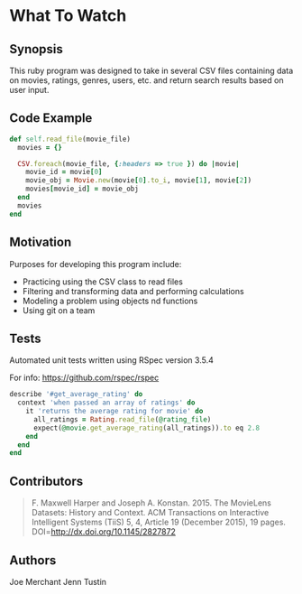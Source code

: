 # What To Watch
## Synopsis
This ruby program was designed to take in several CSV files containing data on movies, ratings, genres, users, etc. and return search results based on user input.



## Code Example
```ruby   
def self.read_file(movie_file)
  movies = {}

  CSV.foreach(movie_file, {:headers => true }) do |movie|
    movie_id = movie[0]
    movie_obj = Movie.new(movie[0].to_i, movie[1], movie[2])
    movies[movie_id] = movie_obj
  end
  movies
end
  ```


## Motivation
Purposes for developing this program include:
  * Practicing using the CSV class to read files
  * Filtering and transforming data and performing calculations
  * Modeling a problem using objects nd functions
  * Using git on a team



## Tests
Automated unit tests written using RSpec version 3.5.4

For info:
https://github.com/rspec/rspec

```ruby
describe '#get_average_rating' do
  context 'when passed an array of ratings' do
    it 'returns the average rating for movie' do
      all_ratings = Rating.read_file(@rating_file)
      expect(@movie.get_average_rating(all_ratings)).to eq 2.8
    end
  end
end
```


## Contributors
> F. Maxwell Harper and Joseph A. Konstan. 2015. The MovieLens Datasets: History and Context. ACM Transactions on Interactive Intelligent Systems (TiiS) 5, 4, Article 19 (December 2015), 19 pages. DOI=<http://dx.doi.org/10.1145/2827872>

## Authors
Joe Merchant
Jenn Tustin
